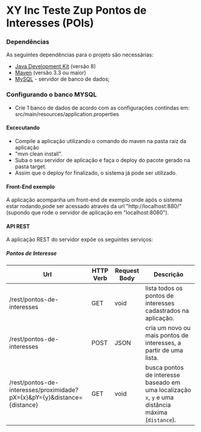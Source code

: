 # XY Inc Teste Zup Pontos de Interesses (POIs) #

### Dependências ###

As seguintes dependências para o projeto são necessárias:

- [Java Development Kit](http://www.oracle.com/technetwork/java/javase/downloads/index.html) (versão 8)
- [Maven](https://maven.apache.org/) (versão 3.3 ou maior)
- [MySQL]() - servidor de banco de dados;


### Configurando o banco MYSQL ###

- Crie 1 banco de dados de acordo com as configurações contindas em: src/main/resources/application.properties


#### Excecutando ####

- Compile a aplicação utilizando o comando do maven na pasta raiz da aplicação
-  "mvn clean install".
-  Suba o seu servidor de aplicação e faça o deploy do pacote gerado na pasta target.
-  Assim que o deploy for finalizado, o sistema já pode ser utilizado.
 
#### Front-End exemplo ####

A aplicação acompanha um front-end de exemplo onde após o sistema estar rodando,pode ser acessado através da url "http://localhost:880/"(supondo que rode o servidor de aplicação em "localhost:8080").

#### API REST ####

A aplicação REST do servidor expõe os seguintes serviços:

##### Pontos de Interesse #####

Url           |HTTP Verb        |Request Body  | Descrição
--------------|------------- |------------- | -------------
/rest/pontos-de-interesses       |GET          |void|lista todos os pontos de interesses cadastrados na aplicação.
/rest/pontos-de-interesses |POST|JSON| cria um novo ou mais pontos de interesses, a partir de uma lista.
/rest/pontos-de-interesses/proximidade?pX={x}&pY={y}&distance={distance}|GET|void| busca pontos de interesse baseado em uma localização `x`, `y` e uma distância máxima (`distance`).
